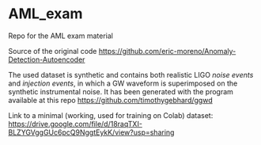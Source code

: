 # AML_exam
Repo for the AML exam material

Source of the original code https://github.com/eric-moreno/Anomaly-Detection-Autoencoder

The used dataset is synthetic and contains both realistic LIGO *noise events* and *injection events*, in which a GW waveform is superimposed on the synthetic instrumental noise.
It has been generated with the program available at this repo https://github.com/timothygebhard/ggwd

Link to a minimal (working, used for training on Colab) dataset: https://drive.google.com/file/d/18raqTXI-BLZYGVggGUc6pcQ9NggtEykK/view?usp=sharing





